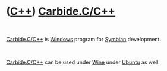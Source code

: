 



 

 

 

 

 

([C++](Cpp.md)) [Carbide.C/C++](CppCarbideCpp.md)
===================================================

 

[Carbide.C/C++](CppCarbideCpp.md) is [Windows](CppWindows.md) program
for [Symbian](CppSymbian.md) development.

 

[Carbide.C/C++](CppCarbideCpp.md) can be used under [Wine](CppWine.md)
under [Ubuntu](CppUbuntu.md) as well.

 

 

 

 

 





 




